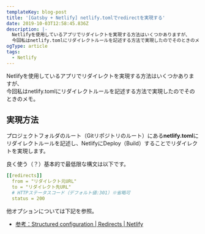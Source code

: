 ```yaml
---
templateKey: blog-post
title: '[Gatsby + Netlify] netlify.tomlでredirectを実現する'
date: 2019-10-03T12:58:45.836Z
description: |-
  Netlifyを使用しているアプリでリダイレクトを実現する方法はいくつかありますが、  
  今回私はnetlify.tomlにリダイレクトルールを記述する方法で実現したのでそのときのメモ。
ogType: article
tags:
  - Netlify
---
```

Netlifyを使用しているアプリでリダイレクトを実現する方法はいくつかありますが、  
今回私はnetlify.tomlにリダイレクトルールを記述する方法で実現したのでそのときのメモ。

## 実現方法
プロジェクトフォルダのルート（Gitリポジトリのルート）にある**netlify.toml**にリダイレクトルールを記述し、NetlifyにDeploy（Build）することでリダイレクトを実現します。

良く使う（？）基本的で最低限な構文は以下です。
```yaml
[[redirects]]
  from = "リダイレクト元URL"
  to = "リダイレクト先URL"
  # HTTPステータスコード（デフォルト値:301）※省略可
  status = 200
```

他オプションについては下記を参照。
- [参考：Structured configuration | Redirects | Netlify](https://www.netlify.com/docs/redirects/#structured-configuration)

